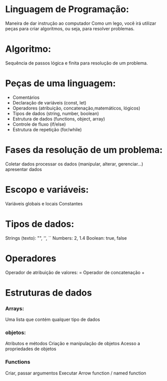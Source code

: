 # Linguagem de Programação:
Maneira de dar instrução ao computador
Como um lego, você irá utilizar peças para criar algoritmos, ou seja, para resolver problemas.

# Algoritmo: 
Sequência de passos lógica e finita para resolução de um problema.

# Peças de uma linguagem:
- Comentários
- Declaração de variáveis (const, let)
- Operadores (atribuição, concatenação,matemáticos, lógicos)
- Tipos de dados (string, number, boolean)
- Estrutura de dados (functions, object, array)
- Controle de fluxo (if/else)
- Estrutura de repetição (for/while)

# Fases da resolução de um problema:
Coletar dados
processar os dados (manipular, alterar, gerenciar...)
apresentar dados

# Escopo e variáveis:
Variáveis globais e locais
Constantes

# Tipos de dados:
Strings (texto): "", '', ``
Numbers: 2, 1.4
Boolean: true, false

# Operadores
Operador de atribuição de valores: =
Operador de concatenação +

# Estruturas de dados

### Arrays:
Uma lista que contém qualquer tipo de dados

### objetos: 
Atributos e métodos
Criação e manipulação de objetos
Acesso a propriedades de objetos

### Functions
Criar, passar argumentos
Executar
Arrow function / named function